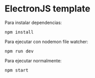 # ElectronJS template

Para instalar dependencias:
<pre>npm install</pre>

Para ejecutar con nodemon file watcher:
<pre>npm run dev</pre>

Para ejecutar normalmente:
<pre>npm start</pre>

